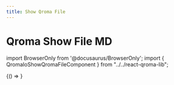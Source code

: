 ```yaml
---
title: Show Qroma File
---
```


# Qroma Show File MD

import BrowserOnly from '@docusaurus/BrowserOnly';
import { QromaIoShowQromaFileComponent } from "../../react-qroma-lib";

<BrowserOnly>
{() =>
  <QromaIoShowQromaFileComponent
    />
}
</BrowserOnly>